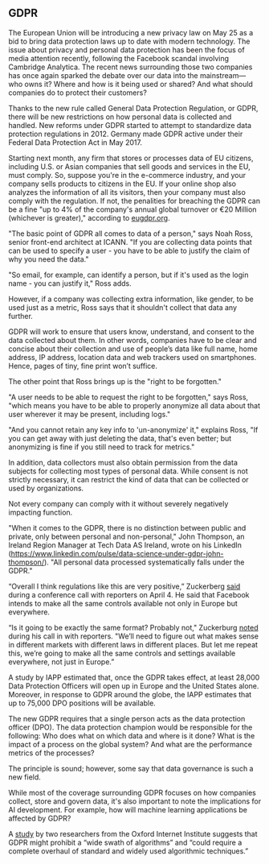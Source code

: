 ## GDPR

The European Union will be introducing a new privacy law on May 25 as a bid to bring data protection laws up to date with modern technology. The issue about privacy and personal data protection has been the focus of media attention recently, following the Facebook scandal involving Cambridge Analytica. 
The recent news surrounding those two companies has once again sparked the debate over our data into the mainstream— who owns it? Where and how is it being used or shared? And what should companies do to protect their customers?

Thanks to the new rule called General Data Protection Regulation, or GDPR, there will be new restrictions on how personal data is collected and handled. New reforms under GDPR started to attempt to standardize data protection regulations in 2012. Germany made GDPR active under their Federal Data Protection Act in May 2017. 

Starting next month, any firm that stores or processes data of EU citizens, including U.S. or Asian companies that sell goods and services in the EU, must comply. So, suppose you're in the e-commerce industry, and your company sells products to citizens in the EU. If your online shop also analyzes the information of all its visitors, then your company must also comply with the regulation. If not, the penalities for breaching the GDPR can be a fine "up to 4% of the company's annual global turnover or €20 Million (whichever is greater)," according to [eugdpr.org](https://www.eugdpr.org/key-changes.html).

"The basic point of GDPR all comes to data of a person," says Noah Ross, senior front-end architect at ICANN. "If you are collecting data points that can be used to specify a user - you have to be able to justify the claim of why you need the data."

"So email, for example, can identify a person, but if it's used as the login name - you can justify it," Ross adds.

However, if a company was collecting extra information, like gender, to be used just as a metric, Ross says that it shouldn't collect that data any further.

GDPR will work to ensure that users know, understand, and consent to the data collected about them. In other words, companies have to be clear and concise about their collection and use of people’s data like full name, home address, IP address, location data and web trackers used on smartphones. Hence, pages of tiny, fine print won’t suffice. 

The other point that Ross brings up is the "right to be forgotten." 

"A user needs to be able to request the right to be forgotten," says Ross, "which means you have to be able to properly anonymize all data about that user wherever it may be present, including logs."

"And you cannot retain any key info to 'un-anonymize' it," explains Ross, "If you can get away with just deleting the data, that's even better; but anonymizing is fine if you still need to track for metrics."

In addition, data collectors must also obtain permission from the data subjects for collecting most types of personal data. While consent is not strictly necessary, it can restrict the kind of data that can be collected or used by organizations.

Not every company can comply with it without severely negatively impacting function. 

"When it comes to the GDPR, there is no distinction between public and private, only between personal and non-personal,"  John Thompson, an Ireland Region Manager at Tech Data AS Ireland, wrote on his LinkedIn (https://www.linkedin.com/pulse/data-science-under-gdpr-john-thompson/). "All personal data processed systematically falls under the GDPR."

“Overall I think regulations like this are very positive,” Zuckerberg [said](https://techcrunch.com/2018/04/04/zuckerberg-gdpr/) during a conference call with reporters on April 4. He said that Facebook intends to make all the same controls available not only in Europe but everywhere.

“Is it going to be exactly the same format? Probably not," Zuckerburg [noted](https://techcrunch.com/2018/04/04/zuckerberg-gdpr/) during his call in with reporters. "We’ll need to figure out what makes sense in different markets with different laws in different places. But let me repeat this, we’re going to make all the same controls and settings available everywhere, not just in Europe.”

A study by IAPP estimated that, once the GDPR takes effect, at least 28,000 Data Protection Officers will open up in Europe and the United States alone. Moreover, in response to GDPR around the globe, the IAPP estimates that up to 75,000 DPO positions will be available.

The new GDPR requires that a single person acts as the data protection officer (DPO). The data protection champion would be responsible for the following: Who does what on which data and where is it done? What is the impact of a process on the global system? And what are the performance metrics of the processes? 

The principle is sound; however, some say that data governance is such a new field.

While most of the coverage surrounding GDPR focuses on how companies collect, store and govern data, it's also important to note the implications for AI development. For example, how will machine learning applications be affected by GDPR?

A [study](https://arxiv.org/pdf/1606.08813.pdf) by two researchers from the Oxford Internet Institute suggests that GDPR might prohibit a “wide swath of algorithms” and “could require a complete overhaul of standard and widely used algorithmic techniques.”

